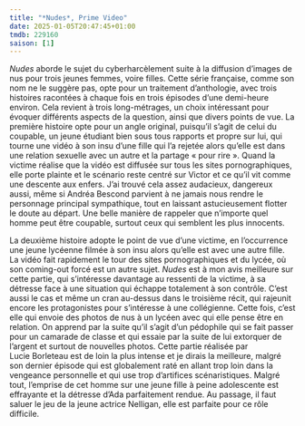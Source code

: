 ```yaml
---
title: "*Nudes*, Prime Video"
date: 2025-01-05T20:47:45+01:00
tmdb: 229160 
saison: [1]
---
```


*Nudes* aborde le sujet du cyberharcèlement suite à la diffusion d’images de nus pour trois jeunes femmes, voire filles. Cette série française, comme son nom ne le suggère pas, opte pour un traitement d’anthologie, avec trois histoires racontées à chaque fois en trois épisodes d’une demi-heure environ. Cela revient à trois long-métrages, un choix intéressant pour évoquer différents aspects de la question, ainsi que divers points de vue. La première histoire opte pour un angle original, puisqu’il s’agit de celui du coupable, un jeune étudiant bien sous tous rapports et propre sur lui, qui tourne une vidéo à son insu d’une fille qui l’a rejetée alors qu’elle est dans une relation sexuelle avec un autre et la partage « pour rire ». Quand la victime réalise que la vidéo est diffusée sur tous les sites pornographiques, elle porte plainte et le scénario reste centré sur Victor et ce qu’il vit comme une descente aux enfers. J’ai trouvé cela assez audacieux, dangereux aussi, même si Andréa Bescond parvient à ne jamais nous rendre le personnage principal sympathique, tout en laissant astucieusement flotter le doute au départ. Une belle manière de rappeler que n’importe quel homme peut être coupable, surtout ceux qui semblent les plus innocents.

La deuxième histoire adopte le point de vue d’une victime, en l’occurrence une jeune lycéenne filmée à son insu alors qu’elle est avec une autre fille. La vidéo fait rapidement le tour des sites pornographiques et du lycée, où son coming-out forcé est un autre sujet. *Nudes* est à mon avis meilleure sur cette partie, qui s’intéresse davantage au ressenti de la victime, à sa détresse face à une situation qui échappe totalement à son contrôle. C’est aussi le cas et même un cran au-dessus dans le troisième récit, qui rajeunit encore les protagonistes pour s’intéresse à une collégienne. Cette fois, c’est elle qui envoie des photos de nus à un lycéen avec qui elle pense être en relation. On apprend par la suite qu’il s’agit d’un pédophile qui se fait passer pour un camarade de classe et qui essaie par la suite de lui extorquer de l’argent et surtout de nouvelles photos. Cette partie réalisée par Lucie Borleteau est de loin la plus intense et je dirais la meilleure, malgré son dernier épisode qui est globalement raté en allant trop loin dans la vengeance personnelle et qui use trop d’artifices scénaristiques. Malgré tout, l’emprise de cet homme sur une jeune fille à peine adolescente est effrayante et la détresse d’Ada parfaitement rendue. Au passage, il faut saluer le jeu de la jeune actrice Nelligan, elle est parfaite pour ce rôle difficile. 

